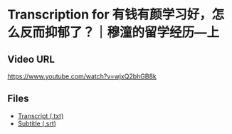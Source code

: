 # Transcription for 有钱有颜学习好，怎么反而抑郁了？｜穆潼的留学经历—上
## Video URL
https://www.youtube.com/watch?v=wjxQ2bhGB8k
 
## Files
- [Transcript (.txt)](./transcript.txt)
- [Subtitle (.srt)](./transcript.srt)
